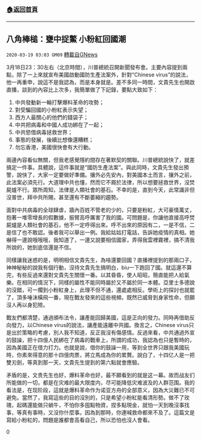 ###  [:house:返回首頁](https://github.com/ourhimalayas/txt)
---

## 八角棒槌：甕中捉鱉 小粉紅回國潮
`2020-03-19 03:03 GM09` [轉載自GNews](https://gnews.org/zh-hant/145016/)

3月18日23：30左右（北京時間），川普總統召開新聞發布會。主要內容提到兩點，除了一上來就宣布美國啟動國防生產法案外，針對“Chinese virus”的說法，他一再重申，說這不是我認為，而是本身就是。差不多同一時間，文貴先生也開啟直播，談到的內容比上次多，我簡單做了下記錄，要點大致如下：

1. 中共發動新一輪打擊爆料革命的攻勢；
2. 對受騙回國的小粉紅表示失望；
3. 西方人最關心的他們的錢袋子；
4. 中共把病毒和中國人成功綁在了一起；
5. 中共慾借病毒拯救世界；
6. 事態的發展，後續比想像還糟糕；
7. 勿忘香港，美國很快會有大行動。


兩邊內容看似無關，但我老感覺隱約間存在著默契的關聯。川普總統說快了，就差搞定一件事。具體說，這件事就是“國防生產法案”。與此同時，文貴先生發出預警，說快了，大家一定要做好準備。攘外必先安內，對美國本土而言，攘外之前，此法案必須先行。大道理中共也懂，然而它不屑於法律，所以想要拯救世界，沒焚屍爐不行。眾所周知，法律是人類社會的基石。不幸的是，直到今天，此常識非但沒普世，拜中共所賜，甚至還有不斷萎縮的趨勢。

面對中共病毒的全球肆虐，牆內百姓不管老的少的，只要是粉紅，大可豪情萬丈，抱著一堆零增長的假數據，振臂高呼厲害了我的國。可問題是，你讓他直接高呼焚屍爐是人類社會的基石，他不一定呼得出來。呼不出來的原因有二，一是不信，二是信了也不敢認。後者我可以舉出一例。我給姑姑打電話，告訴她疫情的真相。她嚇得一邊說哦哦哦，我知道了，一邊又說要相信國家，弄得我雲裡霧裡，搞不清我所說的，她到底信還是不信。

同樣讓我迷惑的是，明明相信文貴先生，為啥還要回國？直播裡提到的那兩口子，神神秘秘的說我有個行動，沒待文貴先生搞明白，biu一下跑回了國。就這還不算完，有些反過來還對文貴先生關懷一番。以其昏昏，使人昭昭，簡直能把人給氣樂。在相同的情況下，同樣的屬性不能同時屬於又不屬於同一本體。亞里士多德說的沒錯，可一擱到小粉紅身上，此理不但不通，還處處相反。學術上的探討也就罷了，頂多唾沫橫飛一番，現在戰友發來的這些視頻，既然已威脅到身家性命，但願沒人再以身犯險。

戰友們都清楚，通過頒布法令，讓產能回歸美國，這是正向的發力。同時再借助反向發力，以Chinese virus的說法，讓產能遠離中共國。換言之，Chinese virus只是出於策略的考慮，別人我不知道，反正我沒有傷感情。反過來看，中共通過外宣的鼓譟，把十四億人民綁在了病毒的戰車上，所謂的成功，我認為也只是暫時的，因為美國正在借力打力。也就是說，借你的鼓譟一用，等到全世界只跟我美國玩時，你素來得意的那十四億肉票，將立馬成為你的累贅。說白了，十四亿人是一把雙刃劍，等真到那一天，文貴先生提到的第六點就會應驗。

矛盾的是，文贵先生也好，爆料革命也好，最不願看到的就是这一幕。故而战友们所能做的一切，都是在灾难的最大限度内，尽可能降低灾难波及的人群范围。我的看法是，在现阶段，這就是爆料革命作为诺亚方舟的全部意义，因為大災難已不可避免。當然了，我寫這些的目的沒別的，只是希望小粉紅能看清形勢。做不了玫瑰，起碼還能做只蝸牛，不怕你多囤點物資，捏多點現金，就怕一天到晚沒事找事，等真有事時，又沒你什麼事。因為到那時，你連喊救命都來不及了。這篇文是寫給小粉紅的，問題是誰都會高看自己，所以恐怕也沒人會看。

0
